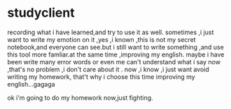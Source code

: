 # studyclient
recording what i have learned,and try to use it as well.
sometimes ,i just want to write my emotion on it ,yes ,i known ,this is not my secret notebook,and everyone can see.but i still want to write something ,and use this tool more famliar.at the same time ,improving my english.
maybe i have been write many error words or even me can't understand what i say now ,that's no problem ,i don't care about it .
now ,i know ,i just want avoid writing my homework, that't why i choose this time improving my english...gagaga

ok i'm going to do my homework now,just fighting.
